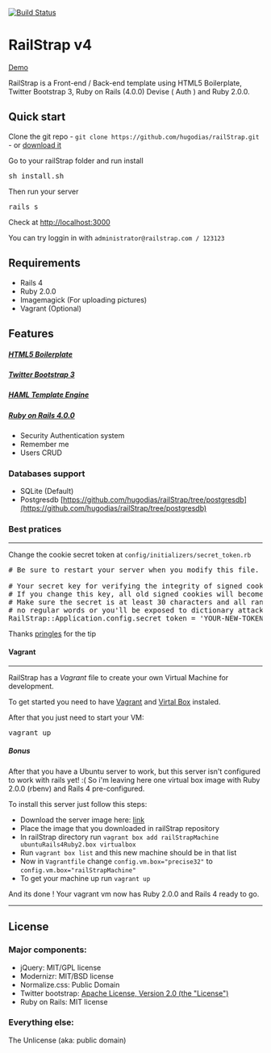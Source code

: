 [![Build Status](https://api.travis-ci.org/hugodias/railStrap.png)](https://travis-ci.org/hugodias/railStrap)
# RailStrap v4

[Demo](http://railstrap03.herokuapp.com/)

RailStrap is a Front-end / Back-end template using HTML5 Boilerplate, Twitter Bootstrap 3, Ruby on Rails (4.0.0) Devise ( Auth ) and Ruby 2.0.0.

## Quick start

Clone the git repo - `git clone https://github.com/hugodias/railStrap.git` - or [download it](https://github.com/hugodias/railStrap/zipball/master)

Go to your railStrap folder and run install
<pre>
sh install.sh
</pre>

Then run your server
<pre>
rails s
</pre>

Check at [http://localhost:3000](http://localhost:3000)

You can try loggin in with `administrator@railstrap.com / 123123`



## Requirements

* Rails 4
* Ruby 2.0.0
* Imagemagick (For uploading pictures)
* Vagrant (Optional)


## Features

##### [HTML5 Boilerplate](https://github.com/h5bp/html5-boilerplate/)

##### [Twitter Bootstrap 3](http://twitter.github.com/bootstrap/index.html)

##### [HAML Template Engine](http://haml.info/)

##### [Ruby on Rails 4.0.0](http://rubyonrails.org/)
* Security Authentication system
* Remember me
* Users CRUD


### Databases support

* SQLite (Default)
* Postgresdb [https://github.com/hugodias/railStrap/tree/postgresdb](https://github.com/hugodias/railStrap/tree/postgresdb)


### Best pratices
---
Change the cookie secret token at
`config/initializers/secret_token.rb`
<pre>
# Be sure to restart your server when you modify this file.

# Your secret key for verifying the integrity of signed cookies.
# If you change this key, all old signed cookies will become invalid!
# Make sure the secret is at least 30 characters and all random,
# no regular words or you'll be exposed to dictionary attacks.
RailStrap::Application.config.secret_token = 'YOUR-NEW-TOKEN-HERE'
</pre>

Thanks [pringles](http://news.ycombinator.com/user?id=pringles) for the tip


#### Vagrant
---
RailStrap has a *Vagrant* file to create your own Virtual Machine for development.

To get started you need to have [Vagrant](http://www.vagrantup.com) and [Virtal Box](https://www.virtualbox.org/) instaled.

After that you just need to start your VM:
<pre>vagrant up</pre>

##### Bonus
After that you have a Ubuntu server to work, but this server isn't configured to work with rails yet! :( So i'm leaving here one virtual box image with Ruby 2.0.0 (rbenv) and Rails 4 pre-configured.

To install this server just follow this steps:

* Download the server image here: [link](https://mega.co.nz/#!Fsd0Tbrb!Ud68qgxpD9Av8VxdrVNPtCWciyh_DosXCopDWJksg4M
)
* Place the image that you downloaded in railStrap repository
* In railStrap directory run `vagrant box add railStrapMachine ubuntuRails4Ruby2.box virtualbox`
* Run `vagrant box list` and this new machine should be in that list
* Now in `Vagrantfile` change `config.vm.box="precise32"` to `config.vm.box="railStrapMachine"`
* To get your machine up run `vagrant up`

And its done ! Your vagrant vm now has Ruby 2.0.0 and Rails 4 ready to go.

---

## License

### Major components:

* jQuery: MIT/GPL license
* Modernizr: MIT/BSD license
* Normalize.css: Public Domain
* Twitter bootstrap: [Apache License, Version 2.0 (the "License")](http://www.apache.org/licenses/LICENSE-2.0)
* Ruby on Rails: MIT license

### Everything else:

The Unlicense (aka: public domain)
